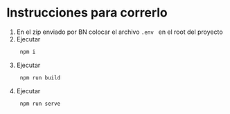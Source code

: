 # Instrucciones para correrlo

1. En el zip enviado por BN colocar el archivo `.env ` en el root del proyecto
2. Ejecutar
   ```bash
    npm i
   ```
3. Ejecutar
   ```bash
    npm run build
   ```
4. Ejecutar
   ```bsh
    npm run serve
   ```
